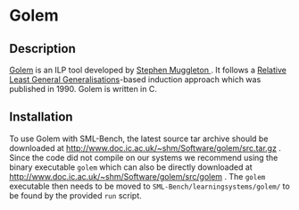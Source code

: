 # Golem

## Description

[Golem](http://www.doc.ic.ac.uk/~shm/golem.html) is an ILP tool developed by [Stephen Muggleton ](http://wp.doc.ic.ac.uk/shm/).
It follows a [Relative Least General Generalisations](http://www.doc.ic.ac.uk/~shm/Papers/alt90.pdf)-based induction approach
which was published in 1990. Golem is written in C.

## Installation

To use Golem with SML-Bench, the latest source tar archive should be downloaded at
http://www.doc.ic.ac.uk/~shm/Software/golem/src.tar.gz . Since the code did not compile on our systems we recommend using the
binary executable `golem` which can also be directly downloaded at http://www.doc.ic.ac.uk/~shm/Software/golem/src/golem .
The `golem` executable then needs to be moved to `SML-Bench/learningsystems/golem/` to be found by the provided `run` script.
